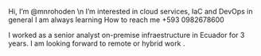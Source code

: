 Hi, I’m @mnrohoden \n
I’m interested in cloud services, IaC and DevOps in general
I am always learning
How to reach me +593 0982678600

I worked as a senior analyst on-premise infraestructure in Ecuador for 3 years.
I am looking forward to remote or hybrid work .
